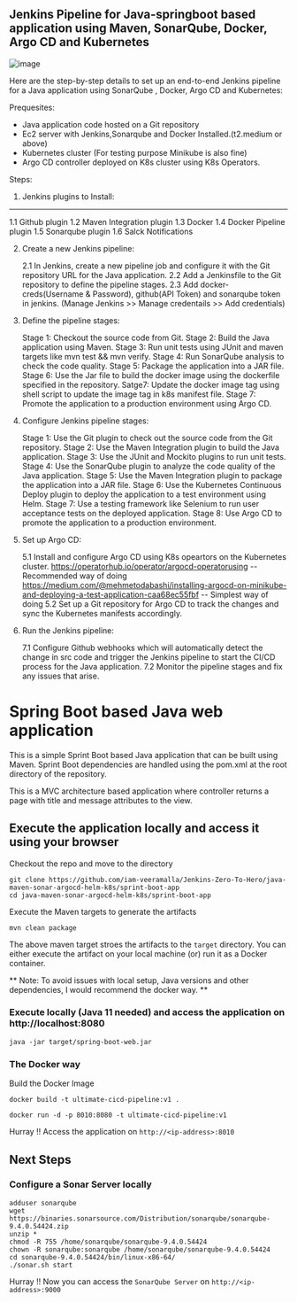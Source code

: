Jenkins Pipeline for Java-springboot based application using Maven, SonarQube, Docker, Argo CD and Kubernetes
-------------------------------------------------------------------------------------------------------------------
![image](https://user-images.githubusercontent.com/111578142/230550209-1edd036f-5b63-4f86-8f7f-e3af3a9dbbdd.png)

Here are the step-by-step details to set up an end-to-end Jenkins pipeline for a Java application using SonarQube , Docker, Argo CD and Kubernetes:

Prequesites:

* Java application code hosted on a Git repository
* Ec2 server with Jenkins,Sonarqube and Docker Installed.(t2.medium or above)
* Kubernetes cluster (For testing purpose Minikube is also fine)
* Argo CD controller deployed on K8s cluster using K8s Operators.

Steps:

1. Jenkins plugins to Install:
---------------------------------
   1.1 Github plugin
   1.2 Maven Integration plugin
   1.3 Docker
   1.4 Docker Pipeline plugin
   1.5 Sonarqube plugin
   1.6 Salck Notifications
      
2. Create a new Jenkins pipeline:

   2.1 In Jenkins, create a new pipeline job and configure it with the Git repository URL for the Java application.
   2.2 Add a Jenkinsfile to the Git repository to define the pipeline stages.
   2.3 Add docker-creds(Username & Password), github(API Token) and sonarqube token in jenkins. (Manage Jenkins >>  Manage credentails >> Add credentials) 

3. Define the pipeline stages:

    Stage 1: Checkout the source code from Git.
    Stage 2: Build the Java application using Maven.
    Stage 3: Run unit tests using JUnit and maven targets like mvn test && mvn verify.
    Stage 4: Run SonarQube analysis to check the code quality.
    Stage 5: Package the application into a JAR file.
    Stage 6: Use the Jar file to build the docker image using the dockerfile specified in the repository.
    Satge7: Update the docker image tag using shell script to update the image tag in k8s manifest file.
    Stage 7: Promote the application to a production environment using Argo CD.

4. Configure Jenkins pipeline stages:

    Stage 1: Use the Git plugin to check out the source code from the Git repository.
    Stage 2: Use the Maven Integration plugin to build the Java application.
    Stage 3: Use the JUnit and Mockito plugins to run unit tests.
    Stage 4: Use the SonarQube plugin to analyze the code quality of the Java application.
    Stage 5: Use the Maven Integration plugin to package the application into a JAR file.
    Stage 6: Use the Kubernetes Continuous Deploy plugin to deploy the application to a test environment using Helm.
    Stage 7: Use a testing framework like Selenium to run user acceptance tests on the deployed application.
    Stage 8: Use Argo CD to promote the application to a production environment.

5. Set up Argo CD:

    5.1 Install and configure Argo CD using K8s opeartors on the Kubernetes cluster.
           https://operatorhub.io/operator/argocd-operatorusing -- Recommended way of doing
            https://medium.com/@mehmetodabashi/installing-argocd-on-minikube-and-deploying-a-test-application-caa68ec55fbf   -- Simplest way of doing
    5.2 Set up a Git repository for Argo CD to track the changes and sync the Kubernetes manifests accordingly.
    

7. Run the Jenkins pipeline:

   7.1 Configure Github webhooks which will automatically detect the change in src code and trigger the Jenkins pipeline to start the CI/CD process for the Java application.
   7.2 Monitor the pipeline stages and fix any issues that arise.



# Spring Boot based Java web application
 
This is a simple Sprint Boot based Java application that can be built using Maven. Sprint Boot dependencies are handled using the pom.xml 
at the root directory of the repository.

This is a MVC architecture based application where controller returns a page with title and message attributes to the view.

## Execute the application locally and access it using your browser

Checkout the repo and move to the directory

```
git clone https://github.com/iam-veeramalla/Jenkins-Zero-To-Hero/java-maven-sonar-argocd-helm-k8s/sprint-boot-app
cd java-maven-sonar-argocd-helm-k8s/sprint-boot-app
```

Execute the Maven targets to generate the artifacts

```
mvn clean package
```

The above maven target stroes the artifacts to the `target` directory. You can either execute the artifact on your local machine
(or) run it as a Docker container.

** Note: To avoid issues with local setup, Java versions and other dependencies, I would recommend the docker way. **


### Execute locally (Java 11 needed) and access the application on http://localhost:8080

```
java -jar target/spring-boot-web.jar
```

### The Docker way

Build the Docker Image

```
docker build -t ultimate-cicd-pipeline:v1 .
```

```
docker run -d -p 8010:8080 -t ultimate-cicd-pipeline:v1
```

Hurray !! Access the application on `http://<ip-address>:8010`


## Next Steps

### Configure a Sonar Server locally

```
adduser sonarqube
wget https://binaries.sonarsource.com/Distribution/sonarqube/sonarqube-9.4.0.54424.zip
unzip *
chmod -R 755 /home/sonarqube/sonarqube-9.4.0.54424
chown -R sonarqube:sonarqube /home/sonarqube/sonarqube-9.4.0.54424
cd sonarqube-9.4.0.54424/bin/linux-x86-64/
./sonar.sh start
```

Hurray !! Now you can access the `SonarQube Server` on `http://<ip-address>:9000` 


